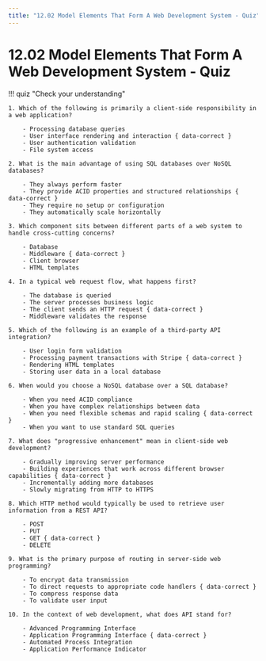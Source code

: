 ```yaml
---
title: "12.02 Model Elements That Form A Web Development System - Quiz"
---
```


# 12.02 Model Elements That Form A Web Development System - Quiz

!!! quiz "Check your understanding"

    1. Which of the following is primarily a client-side responsibility in a web application?

        - Processing database queries
        - User interface rendering and interaction { data-correct }
        - User authentication validation
        - File system access

    2. What is the main advantage of using SQL databases over NoSQL databases?

        - They always perform faster
        - They provide ACID properties and structured relationships { data-correct }
        - They require no setup or configuration
        - They automatically scale horizontally

    3. Which component sits between different parts of a web system to handle cross-cutting concerns?

        - Database
        - Middleware { data-correct }
        - Client browser
        - HTML templates

    4. In a typical web request flow, what happens first?

        - The database is queried
        - The server processes business logic
        - The client sends an HTTP request { data-correct }
        - Middleware validates the response

    5. Which of the following is an example of a third-party API integration?

        - User login form validation
        - Processing payment transactions with Stripe { data-correct }
        - Rendering HTML templates
        - Storing user data in a local database

    6. When would you choose a NoSQL database over a SQL database?

        - When you need ACID compliance
        - When you have complex relationships between data
        - When you need flexible schemas and rapid scaling { data-correct }
        - When you want to use standard SQL queries

    7. What does "progressive enhancement" mean in client-side web development?

        - Gradually improving server performance
        - Building experiences that work across different browser capabilities { data-correct }
        - Incrementally adding more databases
        - Slowly migrating from HTTP to HTTPS

    8. Which HTTP method would typically be used to retrieve user information from a REST API?

        - POST
        - PUT
        - GET { data-correct }
        - DELETE

    9. What is the primary purpose of routing in server-side web programming?

        - To encrypt data transmission
        - To direct requests to appropriate code handlers { data-correct }
        - To compress response data
        - To validate user input

    10. In the context of web development, what does API stand for?

        - Advanced Programming Interface
        - Application Programming Interface { data-correct }
        - Automated Process Integration
        - Application Performance Indicator
